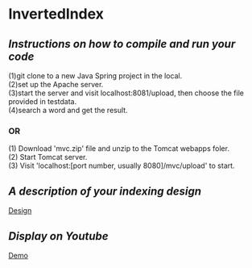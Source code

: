 # InvertedIndex
## *Instructions on how to compile and run your code*
(1)git clone to a new Java Spring project in the local.<br> 
(2)set up the Apache server. <br>
(3)start the server and visit localhost:8081/upload, then choose the file provided in testdata.<br>
(4)search a word and get the result.<br>
### OR
(1) Download 'mvc.zip' file and unzip to the Tomcat webapps foler. <br>
(2) Start Tomcat server. <br>
(3) Visit 'localhost:[port number, usually 8080]/mvc/upload' to start. <br>
## *A description of your indexing design*
<a href="https://drive.google.com/file/d/12heP6ltuZDiwUNjgupgp1Vlv3A6JAMh1/view?usp=sharing">Design</a>
## *Display on Youtube*
<a href="https://youtu.be/KivD-RdHJpA">Demo</a>

